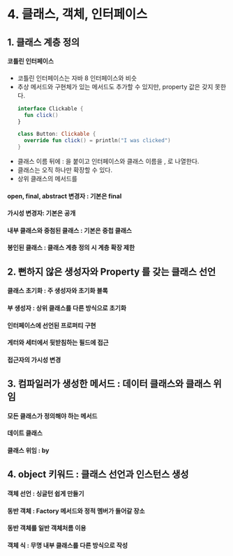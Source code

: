 # 4. 클래스, 객체, 인터페이스 

## 1. 클래스 계층 정의

#### 코틀린 인터페이스 
* 코틀린 인터페이스는 자바 8 인터페이스와 비슷
* 추상 메서드와 구현체가 있는 메서드도 추가할 수 있지만, property 값은 갖지 못한다.
  ```kotlin
  interface Clickable {
    fun click()
  }
  ```
  ```kotlin
  class Button: Clickable {
    override fun click() = println("I was clicked")
  }
  ```
* 클래스 이름 뒤에 : 을 붙이고 인터페이스와 클래스 이름을 , 로 나열한다.
* 클래스는 오직 하나만 확장할 수 있다.
* 상위 클래스의 메서드를 



#### open, final, abstract 변경자 : 기본은 final
#### 가시성 변경자: 기본은 공개
#### 내부 클래스와 중첨된 클래스 : 기본은 중첩 클래스  
#### 봉인된 클래스 : 클래스 계층 정의 시 계층 확장 제한 


## 2. 뻔하지 않은 생성자와 Property 를 갖는 클래스 선언

#### 클래스 초기화 : 주 생성자와 초기화 블록 
#### 부 생성자 : 상위 클래스를 다른 방식으로 초기화 
#### 인터페이스에 선언된 프로퍼티 구현 
#### 게터와 세터에서 뒷받침하는 필드에 접근 
#### 접근자의 가시성 변경 

## 3. 컴파일러가 생성한 메서드 : 데이터 클래스와 클래스 위임

#### 모든 클래스가 정의해야 하는 메서드 
#### 데이트 클래스 
#### 클래스 위임 : by

## 4. object 키워드 : 클래스 선언과 인스턴스 생성 

#### 객체 선언 : 싱글턴 쉽게 만들기 
#### 동반 객체 : Factory 메서드와 정적 멤버가 들어갈 장소 
#### 동반 객체를 일반 객체처름 이용 
#### 객체 식 : 무명 내부 클래스를 다른 방식으로 작성 

